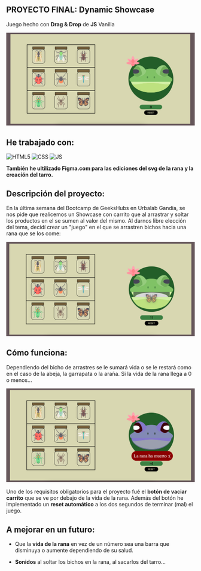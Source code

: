 
## PROYECTO FINAL: Dynamic Showcase

Juego hecho con **Drag & Drop** de **JS** Vanilla

![RANA1](img/rana%20normal.png)

## He trabajado con:

![HTML5](https://img.shields.io/badge/HTML5-E34F26?style=for-the-badge&logo=html5&logoColor=white)
![CSS](https://img.shields.io/badge/CSS3-1572B6?style=for-the-badge&logo=css3&logoColor=white)
![JS](https://img.shields.io/badge/JavaScript-323330?style=for-the-badge&logo=javascript&logoColor=F7DF1E)

**También he ultilizado Figma.com para las ediciones del svg de la rana y la creación del tarro.**

## Descripción del proyecto:

En la última semana del Bootcamp de GeeksHubs en Urbalab Gandia, se nos pide que realicemos un Showcase con carrito que al arrastrar y soltar los productos en el se sumen al valor del mismo. 
Al darnos libre elección del tema, decidí crear un "juego" en el que se arrastren bichos hacia una rana que se los come:

![RANA2](img/rana%20abierta.png)

## Cómo funciona: 

Dependiendo del bicho de arrastres se le sumará vida o se le restará como en el caso de la abeja, la garrapata o la araña.
Si la vida de la rana llega a 0 o menos...

![RANA3](img/rana%20mal.png)

Uno de los requisitos obligatorios para el proyecto fué el **botón de vaciar carrito** que se ve por debajo de la vida de la rana. 
Además del botón he implementado un **reset automático** a los dos segundos de terminar (mal) el juego.

## A mejorar en un futuro:

* Que la **vida de la rana** en vez de un número sea una barra que disminuya o aumente dependiendo de su salud.

* **Sonidos** al soltar los bichos en la rana, al sacarlos del tarro...

